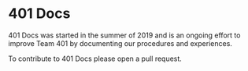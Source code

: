
# 401 Docs

401 Docs was started in the summer of 2019 and is an ongoing effort to improve Team 401 by documenting our procedures and experiences. 

To contribute to 401 Docs please open a pull request.

